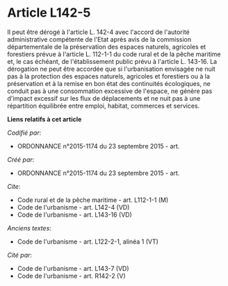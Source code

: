 # Article L142-5

Il peut être dérogé à l'article L. 142-4 avec l'accord de l'autorité administrative compétente de l'Etat après avis de la
commission départementale de la préservation des espaces naturels, agricoles et forestiers prévue à l'article L. 112-1-1 du
code rural et de la pêche maritime et, le cas échéant, de l'établissement public prévu à l'article L. 143-16. La dérogation
ne peut être accordée que si l'urbanisation envisagée ne nuit pas à la protection des espaces naturels, agricoles et
forestiers ou à la préservation et à la remise en bon état des continuités écologiques, ne conduit pas à une consommation
excessive de l'espace, ne génère pas d'impact excessif sur les flux de déplacements et ne nuit pas à une répartition
équilibrée entre emploi, habitat, commerces et services.

**Liens relatifs à cet article**

_Codifié par_:

  - ORDONNANCE n°2015-1174 du 23 septembre 2015 - art.

_Créé par_:

  - ORDONNANCE n°2015-1174 du 23 septembre 2015 - art.

_Cite_:

  - Code rural et de la pêche maritime - art. L112-1-1 (M)
  - Code de l'urbanisme - art. L142-4 (VD)
  - Code de l'urbanisme - art. L143-16 (VD)

_Anciens textes_:

  - Code de l'urbanisme - art. L122-2-1, alinéa 1 (VT)

_Cité par_:

  - Code de l'urbanisme - art. L143-7 (VD)
  - Code de l'urbanisme - art. R142-2 (V)
